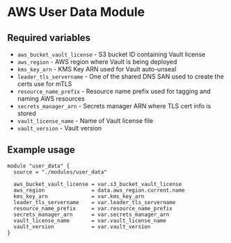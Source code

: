 # AWS User Data Module

## Required variables

* `aws_bucket_vault_license` - S3 bucket ID containing Vault license
* `aws_region` - AWS region where Vault is being deployed
* `kms_key_arn` - KMS Key ARN used for Vault auto-unseal
* `leader_tls_servername` - One of the shared DNS SAN used to create the certs use for mTLS
* `resource_name_prefix` - Resource name prefix used for tagging and naming AWS resources
* `secrets_manager_arn` - Secrets manager ARN where TLS cert info is stored
* `vault_license_name` - Name of Vault license file
* `vault_version` - Vault version

## Example usage

```hcl
module "user_data" {
  source = "./modules/user_data"

  aws_bucket_vault_license = var.s3_bucket_vault_license
  aws_region               = data.aws_region.current.name
  kms_key_arn              = var.kms_key_arn
  leader_tls_servername    = var.leader_tls_servername
  resource_name_prefix     = var.resource_name_prefix
  secrets_manager_arn      = var.secrets_manager_arn
  vault_license_name       = var.vault_license_name
  vault_version            = var.vault_version
}
```